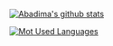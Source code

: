 [![Abadima's github stats](https://github-readme-stats.vercel.app/api?username=Abadima&show_icons=true&include_all_commits=true&theme=material-palenight)](https://github.com/Abadima/Abadima)

[![Mot Used Languages](https://github-readme-stats.vercel.app/api/top-langs/?username=Abadima&layout=compact&theme=material-palenight)](https://github.com/Abadima/Abadima)
